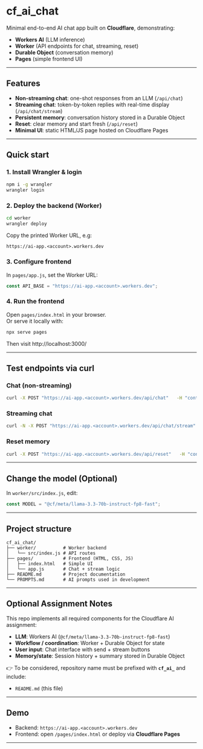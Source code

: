 # cf_ai_chat

Minimal end-to-end AI chat app built on **Cloudflare**, demonstrating:
- **Workers AI** (LLM inference)
- **Worker** (API endpoints for chat, streaming, reset)
- **Durable Object** (conversation memory)
- **Pages** (simple frontend UI)

---

## Features
- **Non-streaming chat**: one-shot responses from an LLM (`/api/chat`)
- **Streaming chat**: token-by-token replies with real-time display (`/api/chat/stream`)
- **Persistent memory**: conversation history stored in a Durable Object
- **Reset**: clear memory and start fresh (`/api/reset`)
- **Minimal UI**: static HTML/JS page hosted on Cloudflare Pages

---

## Quick start

### 1. Install Wrangler & login
```bash
npm i -g wrangler
wrangler login
```

### 2. Deploy the backend (Worker)
```bash
cd worker
wrangler deploy
```

Copy the printed Worker URL, e.g:

```
https://ai-app.<account>.workers.dev
```

### 3. Configure frontend
In `pages/app.js`, set the Worker URL:
```js
const API_BASE = "https://ai-app.<account>.workers.dev";
```

### 4. Run the frontend
Open `pages/index.html` in your browser.  
Or serve it locally with:
```bash
npx serve pages
```
Then visit http://localhost:3000/

---

## Test endpoints via curl

### Chat (non-streaming)
```bash
curl -X POST "https://ai-app.<account>.workers.dev/api/chat"   -H "content-type: application/json"   -d '{"sessionId":"test","message":"Hello!"}'
```

### Streaming chat
```bash
curl -N -X POST "https://ai-app.<account>.workers.dev/api/chat/stream"   -H "content-type: application/json"   -d '{"sessionId":"test","message":"Hello!"}'
```

### Reset memory
```bash
curl -X POST "https://ai-app.<account>.workers.dev/api/reset"   -H "content-type: application/json"   -d '{"sessionId":"test"}'
```

---

## Change the model (Optional)
In `worker/src/index.js`, edit:
```js
const MODEL = "@cf/meta/llama-3.3-70b-instruct-fp8-fast";
```


---

## Project structure
```
cf_ai_chat/
├── worker/          # Worker backend
│   └── src/index.js # API routes
├── pages/           # Frontend (HTML, CSS, JS)
│   ├── index.html   # Simple UI
│   └── app.js       # Chat + stream logic
├── README.md        # Project documentation
└── PROMPTS.md       # AI prompts used in development
```

---

## Optional Assignment Notes
This repo implements all required components for the Cloudflare AI assignment:

- **LLM**: Workers AI (`@cf/meta/llama-3.3-70b-instruct-fp8-fast`)
- **Workflow / coordination**: Worker + Durable Object for state
- **User input**: Chat interface with send + stream buttons
- **Memory/state**: Session history + summary stored in Durable Object

👉 To be considered, repository name must be prefixed with **`cf_ai_`** and include:
- `README.md` (this file)

---

## Demo
- Backend: `https://ai-app.<account>.workers.dev`
- Frontend: open `/pages/index.html` or deploy via **Cloudflare Pages**

---
